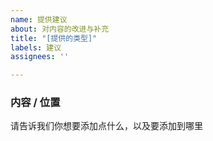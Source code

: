 ```yaml
---
name: 提供建议
about: 对内容的改进与补充
title: "[提供的类型]"
labels: 建议
assignees: ''

---
```


### 内容 / 位置
请告诉我们你想要添加点什么，以及要添加到哪里

